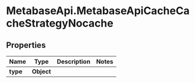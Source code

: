 # MetabaseApi.MetabaseApiCacheCacheStrategyNocache

## Properties

Name | Type | Description | Notes
------------ | ------------- | ------------- | -------------
**type** | **Object** |  | 



